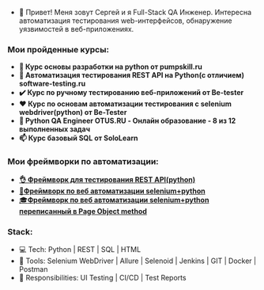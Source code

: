 - 👋 Привет! Меня зовут Сергей и я Full-Stack QA Инженер. Интересна автоматизация тестирования web-интерфейсов, обнаружение уязвимостей в веб-приложениях.


<h3>Мои пройденные курсы:</h3>

<ul> 
  <li><b>🌱 Курс основы разработки на python от pumpskill.ru</b><br/>
  <li><b>👀 Автоматизация тестирования REST API на Python(с отличием) software-testing.ru </b></a><br/>
  <li><b>✔️ Курс по ручному тестированию веб-приложений от Be-tester </b>
  <li><b>❤️ Курс по основам автоматизации тестирования с selenium webdriver(python) от Be-Tester </b>
  <li><b>👀 Python QA Engineer OTUS.RU - Онлайн образование - 8 из 12 выполненных задач </b></a><br/>
<li><b>📫 Курс базовый SQL от SoloLearn</b></li>
</ul>

<h3>Мои фреймворки по автоматизации:</h3>

<ul> 
  <li><a href="https://github.com/RABBITPYL9/MyLearnFrameWorkAPI"><b>👌 Фреймворк для тестирования REST API(python)</a></b><br/>
  <li><a href="https://github.com/RABBITPYL9/book_store_testing"><b>💪Фреймворк по веб автоматизации selenium+python</a></b><br/>
  <li><a href="https://github.com/RABBITPYL9/book_store_POM_example">🎓<b>Фреймворк по веб автоматизации selenium+python переписанный в Page Object method</a></b><br/>
</ul>

<!---
RABBITPYL9/RABBITPYL9 is a ✨ special ✨ repository because its `README.md` (this file) appears on your GitHub profile.
You can click the Preview link to take a look at your changes.
--->

<h3>Stack:</h3>
<ul>
<li>💻 Tech:   Python | REST | SQL | HTML
<li>🔧 Tools:  Selenium WebDriver | Allure | Selenoid | Jenkins | GIT | Docker | Postman
<li>🔨 Responsibilities: UI Testing | CI/CD | Test Reports
</ul>
                                             
